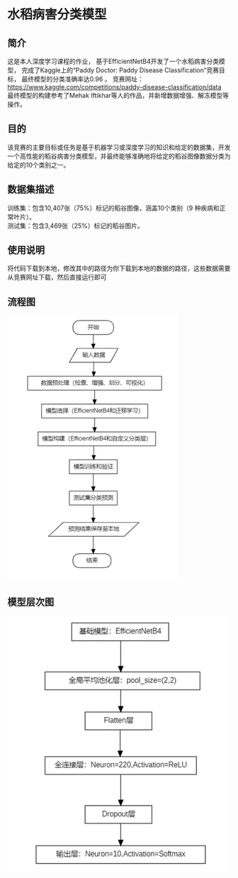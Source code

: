 # 水稻病害分类模型
## 简介
这是本人深度学习课程的作业，
基于EfficientNetB4开发了一个水稻病害分类模型，
完成了Kaggle上的“Paddy Doctor: Paddy Disease Classification”竞赛目标，
最终模型的分类准确率达0.96  。
竞赛网址：https://www.kaggle.com/competitions/paddy-disease-classification/data  
最终模型的构建参考了Mehak Iftikhar等人的作品，并新增数据增强、解冻模型等操作。
## 目的
该竞赛的主要目标或任务是基于机器学习或深度学习的知识和给定的数据集，开发一个高性能的稻谷病害分类模型，并最终能够准确地将给定的稻谷图像数据分类为给定的10个类别之一。  
## 数据集描述
训练集：包含10,407张（75%）标记的稻谷图像，涵盖10个类别（9 种疾病和正常叶片）。  
测试集：包含3,469张（25%）标记的稻谷图片。
## 使用说明
将代码下载到本地，修改其中的路径为你下载到本地的数据的路径，这些数据需要从竞赛网址下载，然后直接运行即可
## 流程图
![image](image1.png)
## 模型层次图
![image2](image2.png)



